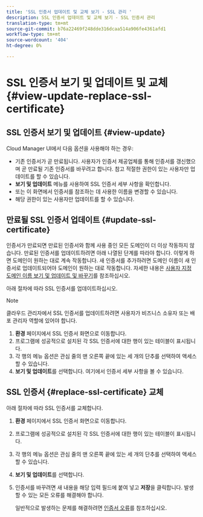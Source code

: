 ```yaml
---
title: 'SSL 인증서 업데이트 및 교체 보기 - SSL 관리 '
description: SSL 인증서 업데이트 및 교체 보기 - SSL 인증서 관리
translation-type: tm+mt
source-git-commit: b76a22469f248dde316dcaa514a906fe4361afd1
workflow-type: tm+mt
source-wordcount: '404'
ht-degree: 0%

---
```



# SSL 인증서 보기 및 업데이트 및 교체 {#view-update-replace-ssl-certificate}

## SSL 인증서 보기 및 업데이트 {#view-update}

Cloud Manager UI에서 다음 옵션을 사용해야 하는 경우:

* 기존 인증서가 곧 만료됩니다. 사용자가 인증서 제공업체를 통해 인증서를 갱신했으며 곧 만료될 기존 인증서를 바꾸려고 합니다. 참고 적절한 권한이 있는 사용자만 업데이트를 할 수 있습니다.
* **보기 및 업데이트** 메뉴를 사용하여 SSL 인증서 세부 사항을 확인합니다.
* 또는 이 화면에서 인증서를 참조하는 데 사용한 이름을 변경할 수 있습니다.
* 해당 권한이 있는 사용자만 업데이트를 할 수 있습니다.


## 만료될 SSL 인증서 업데이트 {#update-ssl-certificate}

인증서가 만료되면 만료된 인증서와 함께 사용 중인 모든 도메인이 더 이상 작동하지 않습니다. 만료된 인증서를 업데이트하려면 아래 나열된 단계를 따라야 합니다. 이렇게 하면 도메인이 원하는 대로 계속 작동합니다. 새 인증서를 추가하려면 도메인 이름이 새 인증서로 업데이트되어야 도메인이 원하는 대로 작동합니다. 자세한 내용은 [사용자 지정 도메인 이름 보기 및 업데이트 및 바꾸기](/help/implementing/cloud-manager/custom-domain-names/view-update-replace-custom-domain-name.md)를 참조하십시오.

아래 절차에 따라 SSL 인증서를 업데이트하십시오.

>[!NOTE]
>클라우드 관리자에서 SSL 인증서를 업데이트하려면 사용자가 비즈니스 소유자 또는 배포 관리자 역할에 있어야 합니다.

1. **환경** 페이지에서 SSL 인증서 화면으로 이동합니다.
1. 프로그램에 성공적으로 설치된 각 SSL 인증서에 대한 행이 있는 테이블이 표시됩니다.
1. 각 행의 메뉴 옵션은 관심 줄의 맨 오른쪽 끝에 있는 세 개의 단추를 선택하여 액세스할 수 있습니다.
1. **보기 및 업데이트**&#x200B;를 선택합니다. 여기에서 인증서 세부 사항을 볼 수 있습니다.

## SSL 인증서 {#replace-ssl-certificate} 교체

아래 절차에 따라 SSL 인증서를 교체합니다.

1. **환경** 페이지에서 SSL 인증서 화면으로 이동합니다.
1. 프로그램에 성공적으로 설치된 각 SSL 인증서에 대한 행이 있는 테이블이 표시됩니다.
1. 각 행의 메뉴 옵션은 관심 줄의 맨 오른쪽 끝에 있는 세 개의 단추를 선택하여 액세스할 수 있습니다.
1. **보기 및 업데이트**&#x200B;를 선택합니다.
1. 인증서를 바꾸려면 새 내용을 해당 입력 필드에 붙여 넣고 **저장**&#x200B;을 클릭합니다. 발생할 수 있는 모든 오류를 해결해야 합니다.

   일반적으로 발생하는 문제를 해결하려면 [인증서 오류](/help/implementing/cloud-manager/managing-ssl-certifications/add-ssl-certificate.md#certificate-error)를 참조하십시오.